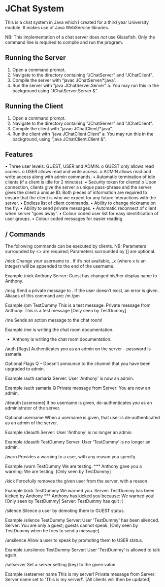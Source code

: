 # JChat System

This is a chat system in Java which I created for a third year University module.  It makes use of Java WebService libraries.

NB: This implementation of a chat server does *not* use Glassfish.
Only the command line is required to compile and run the program.

## Running the Server
1. Open a command prompt.
2. Navigate to the directory containing “JChatServer” and “JChatClient”.
3. Compile the server with “javac JChatServer/*.java”.
4. Run the server with “java JChatServer.Server”
	a. You may run this in the background using “JChatServer.Server &”.

## Running the Client
1. Open a command prompt.
2. Navigate to the directory containing “JChatServer” and “JChatClient”.
3. Compile the client with “javac JChatClient/*.java”.
4. Run the client with “java JChatClient.Client”
	a. You may run this in the background, using “java JChatClient.Client &”.

## Features
• Three user levels: GUEST, USER and ADMIN.
	o GUEST only allows read access.
	o USER allows read and write access.
	o ADMIN allows read and write access along with admin commands.
• Automatic termination of idle clients (if a client is idle for 2 minutes).
• Security token for clients!
	o Upon connection, clients give the server a unique pass-phrase and the server gives the client a unique ID.
	  Both pieces of information are required to ensure that the client is who we expect for any future interactions with the server.
• Endless list of client commands.
• Ability to change nickname on the fly.
• Ability to send private messages.
• Automatic reconnect of client when server “goes away”.
• Colour coded user list for easy identification of user groups.
• Colour coded messages for easier reading.  


## / Commands
The following commands can be executed by clients.
NB: Parameters surrounded by <> are required; Parameters surrounded by [] are optional.


/nick <username>
Change *your* username to <username>.  If it’s not available, _x (where x is an integer) will be appended to the end of the username.

Example
/nick Anthony
Server: Guest has changed his/her display name to Anthony.



/msg <username> <message>
Send a private message to <username>.  If the user doesn’t exist, an error is given.
Aliases of this command are: /m /pm

Example
/pm TestDummy This is a test message.
Private message from Anthony: This is a test message [Only seen by TestDummy]



/me <action>
Sends an action message to the chat room!

Example
/me is writing the chat room documentation.
* Anthony is writing the chat room documentation.



/auth <password> [flags]
Authenticates *you* as an admin on the server - password is samaria.

Optional Flags
Q – Doesn’t announce to the channel that you have been upgraded to admin.

Example
/auth samaria
Server: User 'Anthony' is now an admin.

Example
/auth samaria Q
Private message from Server: You are now an admin.



/deauth [username]
If no username is given, de-authenticates *you* as an administrator of the server.

Optional username
When a username is given, that user is de-authenticated as an admin of the server.

Example
/deauth
Server: User 'Anthony' is no longer an admin.

Example
/deauth TestDummy
Server: User ‘TestDummy’ is no longer an admin.



/warn <username> <reason>
Provides a warning to a user, with any reason you specify.

Example
/warn TestDummy We are testing.
*** Anthony gave you a warning: We are testing. [Only seen by TestDummy]


/kick <username> <reason>
Forcefully removes the given user from the server, with a reason.

Example
/kick TestDummy We warned you.
Server: TestDummy has been kicked by Anthony
*** Anthony has kicked you because: We warned you! [Only seen by TestDummy]
Server: TestDummy has quit :(



/silence <username>
Silence a user by demoting them to GUEST status.

Example
/silence TestDummy
Server: User 'TestDummy' has been silenced.
Server: You are only a guest; guests cannot speak. [Only seen by TestDummy when he tries to send a message]



/unsilence <username>
Allow a user to speak by promoting them to USER status.

Example
/unsilence TestDummy
Server: User 'TestDummy' is allowed to talk again.



/setserver <key> <value>
Set a server setting (key) to the given value.

Example
/setserver name This is my server!
Private message from Server: Server name set to 'This is my server!'. [All clients will then be updated]
